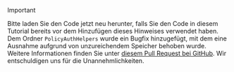 > [!IMPORTANT]
> Bitte laden Sie den Code jetzt neu herunter, falls Sie den Code in diesem Tutorial bereits vor dem Hinzufügen dieses Hinweises verwendet haben. Dem Ordner `PolicyAuthHelpers` wurde ein Bugfix hinzugefügt, mit dem eine Ausnahme aufgrund von unzureichendem Speicher behoben wurde. Weitere Informationen finden Sie unter [diesem Pull Request bei GitHub](https://github.com/AzureADQuickStarts/B2C-WebApp-OpenIdConnect-DotNet/pull/4). Wir entschuldigen uns für die Unannehmlichkeiten.
> 
> 

